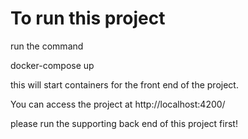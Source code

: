 To run this project
====================
run the command 

docker-compose up

this will start containers for the front end of the project. 

You can access the project at
http://localhost:4200/

please run the supporting back end of this project first!
